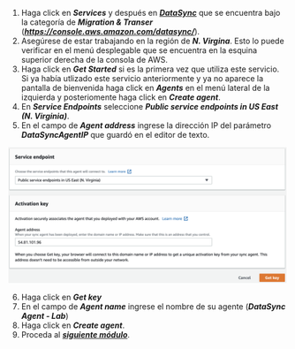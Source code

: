 1. Haga click en **_Services_** y después en [**_DataSync_**](https://console.aws.amazon.com/datasync/) que se encuentra bajo la categoría de **_Migration & Transer_** (**_https://console.aws.amazon.com/datasync/_**).
2. Asegúrese de estar trabajando en la región de **_N. Virgina_**. Esto lo puede verificar en el menú desplegable que se encuentra en la esquina superior derecha de la consola de AWS.
3. Haga click en **_Get Started_** si es la primera vez que utiliza este servicio. Si ya había utlizado este servicio anteriormente y ya no aparece la pantalla de bienvenida haga click en **_Agents_** en el menú lateral de la izquierda y posteriomente haga click en **_Create agent_**.
4. En **_Service Endpoints_** seleccione **_Public service endpoints in US East (N. Virginia)_**.
5. En el campo de **_Agent address_** ingrese la dirección IP del parámetro **_DataSyncAgentIP_** que guardó en el editor de texto.

![Get Key](images/getkey.png)

6. Haga click en **_Get key_**
7. En el campo de **_Agent name_** ingrese el nombre de su agente (**_DataSync Agent - Lab_**)
8. Haga click en **_Create agent_**.
9. Proceda al [**_siguiente módulo_**](http://data-migration.oldschool.cloud/task/).